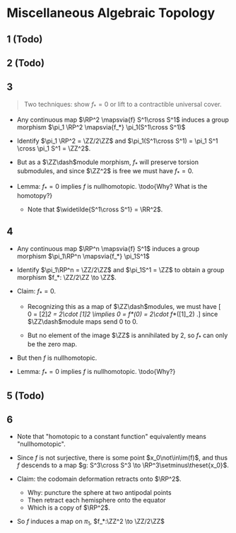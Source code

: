 # Miscellaneous Algebraic Topology



## 1 (Todo)

## 2 (Todo)

## 3

> Two techniques: show $f_* = 0$ or lift to a contractible universal cover.

- Any continuous map $\RP^2 \mapsvia{f} S^1\cross S^1$ induces a group morphism $\pi_1 \RP^2 \mapsvia{f_*} \pi_1(S^1\cross S^1)$
- Identify $\pi_1 \RP^2 = \ZZ/2\ZZ$ and $\pi_1(S^1\cross S^1) = \pi_1 S^1 \cross \pi_1 S^1 = \ZZ^2$.
- But as a $\ZZ\dash$module morphism, $f_*$ will preserve torsion submodules, and since $\ZZ^2$ is free we must have $f_* = 0$.

- Lemma: $f_* = 0$ implies $f$ is nullhomotopic. \todo{Why? What is the homotopy?}
  - Note that $\widetilde{S^1\cross S^1} = \RR^2$.


## 4

- Any continuous map $\RP^n \mapsvia{f} S^1$ induces a group morphism $\pi_1\RP^n \mapsvia{f_*} \pi_1S^1$
- Identify $\pi_1\RP^n = \ZZ/2\ZZ$ and $\pi_1S^1 = \ZZ$ to obtain a group morphism $f_*: \ZZ/2\ZZ \to \ZZ$.
- Claim: $f_* = 0$.
  - Recognizing this as a map of $\ZZ\dash$modules, we must have
  \[  
  0 = [2]_2 = 2\cdot [1]_2  \implies 0 = f_*(0) = 2\cdot f_*([1]_2)
  .\]
    since $\ZZ\dash$module maps send 0 to 0.

  - But no element of the image $\ZZ$ is annihilated by $2$, so $f_*$ can only be the zero map.

- But then $f$ is nullhomotopic.

- Lemma: $f_* = 0$ implies $f$ is nullhomotopic. \todo{Why?}

## 5 (Todo)

## 6

- Note that "homotopic to a constant function" equivalently means "nullhomotopic".
- Since $f$ is not surjective, there is some point $x_0\not\in\im(f)$, and thus $f$ descends to a map $g: S^3\cross S^3 \to \RP^3\setminus\theset{x_0}$.
- Claim: the codomain deformation retracts onto $\RP^2$.
  - Why: puncture the sphere at two antipodal points
  - Then retract each hemisphere onto the equator
  - Which is a copy of $\RP^2$.

- So $f$ induces a map on $\pi_1$, $f_*:\ZZ^2 \to \ZZ/2\ZZ$
